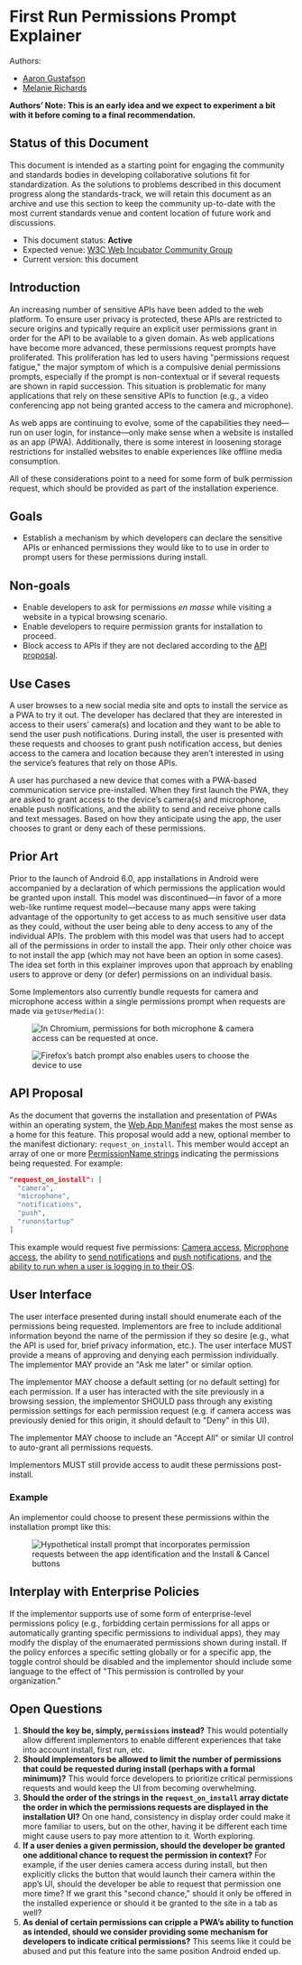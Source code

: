 # First Run Permissions Prompt Explainer

Authors:

* [Aaron Gustafson](https://github.com/aarongustafson)
* [Melanie Richards](https://github.com/melanierichards)

**Authors’ Note: This is an early idea and we expect to experiment a bit with it before coming to a final recommendation.**

## Status of this Document
This document is intended as a starting point for engaging the community and standards bodies in developing collaborative solutions fit for standardization. As the solutions to problems described in this document progress along the standards-track, we will retain this document as an archive and use this section to keep the community up-to-date with the most current standards venue and content location of future work and discussions.
* This document status: **Active**
* Expected venue: [W3C Web Incubator Community Group](https://wicg.io/) 
* Current version: this document

## Introduction

An increasing number of sensitive APIs have been added to the web platform. To ensure user privacy is protected, these APIs are restricted to secure origins and typically require an explicit user permissions grant in order for the API to be available to a given domain. As web applications have become more advanced, these permissions request prompts have proliferated. This proliferation has led to users having "permissions request fatigue," the major symptom of which is a compulsive denial permissions prompts, especially if the prompt is non-contextual or if several requests are shown in rapid succession. This situation is problematic for many applications that rely on these sensitive APIs to function (e.g., a video conferencing app not being granted access to the camera and microphone).

As web apps are continuing to evolve, some of the capabilities they need—run on user login, for instance—only make sense when a website is installed as an app (PWA). Additionally, there is some interest in loosening storage restrictions for installed websites to enable experiences like offline media consumption.

All of these considerations point to a need for some form of bulk permission request, which should be provided as part of the installation experience.

## Goals

* Establish a mechanism by which developers can declare the sensitive APIs or enhanced permissions they would like to to use in order to prompt users for these permissions during install.

## Non-goals

* Enable developers to ask for permissions <i>en masse</i> while visiting a website in a typical browsing scenario.
* Enable developers to require permission grants for installation to proceed.
* Block access to APIs if they are not declared according to the [API proposal](#api-proposal).

## Use Cases

A user browses to a new social media site and opts to install the service as a PWA to try it out. The developer has declared that they are interested in access to their users’ camera(s) and location and they want to be able to send the user push notifications. During install, the user is presented with these requests and chooses to grant push notification access, but denies access to the camera and location because they aren’t interested in using the service’s features that rely on those APIs.

A user has purchased a new device that comes with a PWA-based communication service pre-installed. When they first launch the PWA, they are asked to grant access to the device’s camera(s) and microphone, enable push notifications, and the ability to send and receive phone calls and text messages. Based on how they anticipate using the app, the user chooses to grant or deny each of these permissions.

## Prior Art

Prior to the launch of Android 6.0, app installations in Android were accompanied by a declaration of which permissions the application would be granted upon install. This model was discontinued—in favor of a more web-like runtime request model—because many apps were taking advantage of the opportunity to get access to as much sensitive user data as they could, without the user being able to deny access to any of the individual APIs. The problem with this model was that users had to accept all of the permissions in order to install the app. Their only other choice was to not install the app (which may not have been an option in some cases). The idea set forth in this explainer improves upon that approach by enabling users to approve or deny (or defer) permissions on an individual basis.

Some Implementors also currently bundle requests for camera and microphone access within a single permissions prompt when requests are made via `getUserMedia()`:

<figure id="chromium-batch">

![In Chromium, permissions for both microphone & camera access can be requested at once.](2.png)

</figure>

<figure id="firefox-batch">

![Firefox’s batch prompt also enables users to choose the device to use](3.png)

</figure>

## API Proposal

As the document that governs the installation and presentation of PWAs within an operating system, the [Web App Manifest](https://w3c.github.io/manifest/) makes the most sense as a home for this feature. This proposal would add a new, optional member to the manifest dictionary: `request_on_install`. This member would accept an array of one or more [PermissionName strings](https://w3c.github.io/permissions/#enumdef-permissionname) indicating the permissions being requested. For example:

```json
"request_on_install": [
  "camera",
  "microphone",
  "notifications",
  "push",
  "runonstartup"
]
```

This example would request five permissions: [Camera access](https://w3c.github.io/permissions/#dom-permissionname-camera), [Microphone access](https://w3c.github.io/permissions/#dom-permissionname-camera), the ability to [send notifications](https://w3c.github.io/permissions/#dom-permissionname-notifications) and [push notifications](https://w3c.github.io/permissions/#dom-permissionname-push), and [the ability to run when a user is logging in to their OS](https://github.com/MicrosoftEdge/MSEdgeExplainers/blob/main/RunOnLogin/Explainer.md).

## User Interface

The user interface presented during install should enumerate each of the permissions being requested. Implementors are free to include additional information beyond the name of the permission if they so desire (e.g., what the API is used for, brief privacy information, etc.). The user interface MUST provide a means of approving and denying each permission individually. The implementor MAY provide an "Ask me later" or similar option.

The implementor MAY choose a default setting (or no default setting) for each permission. If a user has interacted with the site previously in a browsing session, the implementor SHOULD pass through any existing permission settings for each permission request (e.g. if camera access was previously denied for this origin, it should default to "Deny" in this UI).

The implementor MAY choose to include an "Accept All" or similar UI control to auto-grant all permissions requests.

Implementors MUST still provide access to audit these permissions post-install.

### Example

An implementor could choose to present these permissions within the installation prompt like this:

<figure id="hypothetical-prompt">

![Hypothetical install prompt that incorporates permission requests between the app identification and the Install & Cancel buttons](1.png)

</figure>

## Interplay with Enterprise Policies

If the implementor supports use of some form of enterprise-level permissions policy (e.g., forbidding certain permissions for all apps or automatically granting specific permissions to individual apps), they may modify the display of the enumaerated permissions shown during install. If the policy enforces a specific setting globally or for a specific app, the toggle control should be disabled and the implementor should include some language to the effect of "This permission is controlled by your organization."

## Open Questions

1. **Should the key be, simply, `permissions` instead?** This would potentially allow different implementors to enable different experiences that take into account install, first run, etc.
2. **Should implementors be allowed to limit the number of permissions that could be requested during install (perhaps with a formal minimum)?** This would force developers to prioritize critical permissions requests and would keep the UI from becoming overwhelming.
3. **Should the order of the strings in the `request_on_install` array dictate the order in which the permissions requests are displayed in the installation UI?** On one hand, consistency in display order could make it more familiar to users, but on the other, having it be different each time might cause users to pay more attention to it. Worth exploring.
4. **If a user denies a given permission, should the developer be granted one additional chance to request the permission in context?**  For example, if the user denies camera access during install, but then explicitly clicks the button that would launch their camera within the app’s UI, should the developer be able to request that permission one more time? If we grant this "second chance," should it only be offered in the installed experience or should it be granted to the site in a tab as well?
5. **As denial of certain permissions can cripple a PWA’s ability to function as intended, should we consider providing some mechanism for developers to indicate critical permissions?** This seems like it could be abused and put this feature into the same position Android ended up.
